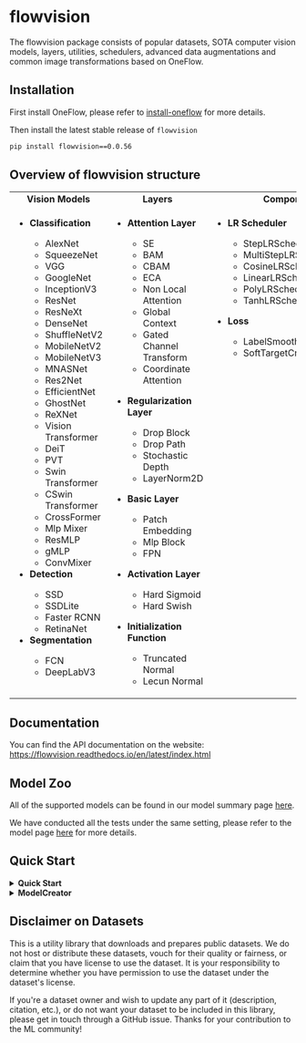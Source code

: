 # flowvision
The flowvision package consists of popular datasets, SOTA computer vision models, layers, utilities, schedulers, advanced data augmentations and common image transformations based on OneFlow.


## Installation
First install OneFlow, please refer to [install-oneflow](https://github.com/Oneflow-Inc/oneflow#install-oneflow) for more details.

Then install the latest stable release of `flowvision`
```bash
pip install flowvision==0.0.56
```

## Overview of flowvision structure
<table align="center">
  <tbody>
    <tr align="center" valign="bottom">
      <td>
        <b>Vision Models</b>
      </td>
      <td>
        <b>Layers</b>
      </td>
      <td>
        <b>Components</b>
      </td>
      <td>
        <b>Augmentation and Dataset</b>
      </td>
    </tr>
    <tr valign="top">
      <td>
        <ul>
          <li><b>Classification</b></li>
          <ul>
            <li>AlexNet</li>
            <li>SqueezeNet</li>
            <li>VGG</li>
            <li>GoogleNet</li>
            <li>InceptionV3</li>
            <li>ResNet</li>
            <li>ResNeXt</li>
            <li>DenseNet</li>
            <li>ShuffleNetV2</li>  
            <li>MobileNetV2</li>
            <li>MobileNetV3</li>
            <li>MNASNet</li>
            <li>Res2Net</li>
            <li>EfficientNet</li>  
            <li>GhostNet</li>
            <li>ReXNet</li>
            <li>Vision Transformer</li>
            <li>DeiT</li>
            <li>PVT</li>
            <li>Swin Transformer</li>
            <li>CSwin Transformer</li>
            <li>CrossFormer</li>
            <li>Mlp Mixer</li>
            <li>ResMLP</li>
            <li>gMLP</li>
            <li>ConvMixer</li>
        </ul>
        <li><b>Detection</b></li>
        <ul>
            <li>SSD</li>
            <li>SSDLite</li>
            <li>Faster RCNN</li>
            <li>RetinaNet</li>
        </ul>
        <li><b>Segmentation</b></li>
        <ul>
            <li>FCN</li>
            <li>DeepLabV3</li>
        </ul>
      </ul>
      </td>
      <td>
      <ul><li><b>Attention Layer</b></li>
          <ul>
            <li>SE</li>
            <li>BAM</li>
            <li>CBAM</li>
            <li>ECA</li>
            <li>Non Local Attention</li>
            <li>Global Context</li>
            <li>Gated Channel Transform</li>
            <li>Coordinate Attention</li>
          </ul>  
        </ul>
      <ul><li><b>Regularization Layer</b></li>
          <ul>
            <li>Drop Block</li>
            <li>Drop Path</li>
            <li>Stochastic Depth</li>
            <li>LayerNorm2D</li>
          </ul>  
        </ul>
      <ul><li><b>Basic Layer</b></li>
          <ul>
            <li>Patch Embedding</li>
            <li>Mlp Block</li>
            <li>FPN</li>
          </ul>  
        </ul>
      <ul><li><b>Activation Layer</b></li>
          <ul>
            <li>Hard Sigmoid</li>
            <li>Hard Swish</li>
          </ul>  
        </ul>
      <ul><li><b>Initialization Function</b></li>
          <ul>
            <li>Truncated Normal</li>
            <li>Lecun Normal</li>
          </ul>  
        </ul>
      </td>
      <td>
        <ul><li><b>LR Scheduler</b></li>
          <ul>
            <li>StepLRScheduler</li>
            <li>MultiStepLRScheduler</li>
            <li>CosineLRScheduler</li>
            <li>LinearLRScheduler</li>
            <li>PolyLRScheduler</li>
            <li>TanhLRScheduler</li>
          </ul>  
        </ul>
        <ul><li><b>Loss</b></li>
          <ul>
            <li>LabelSmoothingCrossEntropy</li>
            <li>SoftTargetCrossEntropy</li>
          </ul>  
        </ul>
      </td>
      <td>
        <ul><li><b>Basic Augmentation</b></li>
          <ul>
            <li>CenterCrop</li>
            <li>RandomCrop</li>
            <li>RandomResizedCrop</li>
            <li>FiveCrop</li>
            <li>TenCrop</li>
            <li>RandomVerticalFlip</li>
            <li>RandomHorizontalFlip</li>
            <li>Resize</li>
          </ul>  
        </ul>
        <ul><li><b>Advanced Augmentation</b></li>
          <ul>
            <li>Mixup</li>
            <li>CutMix</li>
            <li>AugMix</li>
            <li>RandomErasing</li>
            <li>Rand Augmentation</li>
            <li>Auto Augmentation</li>
          </ul>  
        </ul>
        <ul><li><b>Dataset</b></li>
          <ul>
            <li>CIFAR10</li>
            <li>CIFAR100</li>
            <li>COCO</li>
            <li>FashionMNIST</li>
            <li>ImageNet</li>
            <li>VOC</li>
          </ul>  
        </ul>
      </td>  
    </tr>


</td>
    </tr>
  </tbody>
</table>


## Documentation
You can find the API documentation on the website: https://flowvision.readthedocs.io/en/latest/index.html

## Model Zoo
All of the supported models can be found in our model summary page [here](MODEL_SUMMARY.md).

We have conducted all the tests under the same setting, please refer to the model page [here](MODEL_ZOO.md) for more details.

## Quick Start
<details>
<summary> <b> Quick Start </b> </summary>

- list supported model
```python
from flowvision.models import ModelCreator
supported_model_table = ModelCreator.model_table()
print(supported_model_table)
```

- search supported model by wildcard
```python
from flowvision.models import ModelCreator
pretrained_vit_model = ModelCreator.model_table("*vit*", pretrained=True)
supported_vit_model = ModelCreator.model_table("*vit*", pretrained=False)
supported_alexnet_model = ModelCreator.model_table('alexnet')

# check the model table
print(pretrained_vit_model)
print(supported_vit_model)
print(supported_alexnet_model)
```

- create model use `ModelCreator`
```python
from flowvision.models import ModelCreator
model = ModelCreator.create_model('alexnet', pretrained=True)
```

</details>

<details>
<summary> <b> ModelCreator </b> </summary>

- Create model in a simple way
```python
from flowvision.models import ModelCreator
model = ModelCreator.create_model('alexnet', pretrained=True)
```
the pretrained weight will be saved to `./checkpoints`

- Supported model table
```python
from flowvision.models import ModelCreator
supported_model_table = ModelCreator.model_table()
print(supported_model_table)
```
```
╒════════════════════════════════════════════╤══════════════╕
│ Supported Models                           │ Pretrained   │
╞════════════════════════════════════════════╪══════════════╡
│ alexnet                                    │ true         │
├────────────────────────────────────────────┼──────────────┤
│ convmixer_1024_20                          │ true         │
├────────────────────────────────────────────┼──────────────┤
│ convmixer_1536_20                          │ true         │
├────────────────────────────────────────────┼──────────────┤
│ convmixer_768_32_relu                      │ true         │
├────────────────────────────────────────────┼──────────────┤
│ shufflenet_v2_x0_5                         │ true         │
├────────────────────────────────────────────┼──────────────┤
│ shufflenet_v2_x1_0                         │ true         │
├────────────────────────────────────────────┼──────────────┤
│ shufflenet_v2_x1_5                         │ false        │
├────────────────────────────────────────────┼──────────────┤
│ shufflenet_v2_x2_0                         │ false        │
├────────────────────────────────────────────┼──────────────┤
│                    ...                     │     ...      │
├────────────────────────────────────────────┼──────────────┤
│ wide_resnet101_2                           │ true         │
├────────────────────────────────────────────┼──────────────┤
│ wide_resnet50_2                            │ true         │
╘════════════════════════════════════════════╧══════════════╛
```
show all of the supported model in the table manner

- Check the table of the models with pretrained weights.
```python
from flowvision.models import ModelCreator
pretrained_model_table = ModelCreator.model_table(pretrained=True)
print(pretrained_model_table)
```
```
╒════════════════════════════════════════════╤══════════════╕
│ Supported Models                           │ Pretrained   │
╞════════════════════════════════════════════╪══════════════╡
│ alexnet                                    │ true         │
├────────────────────────────────────────────┼──────────────┤
│ convmixer_1024_20                          │ true         │
├────────────────────────────────────────────┼──────────────┤
│ convmixer_1536_20                          │ true         │
├────────────────────────────────────────────┼──────────────┤
│ convmixer_768_32_relu                      │ true         │
├────────────────────────────────────────────┼──────────────┤
│ crossformer_base_patch4_group7_224         │ true         │
├────────────────────────────────────────────┼──────────────┤
│ crossformer_large_patch4_group7_224        │ true         │
├────────────────────────────────────────────┼──────────────┤
│ crossformer_small_patch4_group7_224        │ true         │
├────────────────────────────────────────────┼──────────────┤
│ crossformer_tiny_patch4_group7_224         │ true         │
├────────────────────────────────────────────┼──────────────┤
│                    ...                     │     ...      │
├────────────────────────────────────────────┼──────────────┤
│ wide_resnet101_2                           │ true         │
├────────────────────────────────────────────┼──────────────┤
│ wide_resnet50_2                            │ true         │
╘════════════════════════════════════════════╧══════════════╛
```
- Search for model by Wildcard.
```python
from flowvision.models import ModelCreator
supported_vit_model = ModelCreator.model_table('vit*')
print(supported_vit_model)
```
```
╒════════════════════╤══════════════╕
│ Supported Models   │ Pretrained   │
╞════════════════════╪══════════════╡
│ vit_b_16_224       │ false        │
├────────────────────┼──────────────┤
│ vit_b_16_384       │ true         │
├────────────────────┼──────────────┤
│ vit_b_32_224       │ false        │
├────────────────────┼──────────────┤
│ vit_b_32_384       │ true         │
├────────────────────┼──────────────┤
│ vit_l_16_384       │ true         │
├────────────────────┼──────────────┤
│ vit_l_32_384       │ true         │
╘════════════════════╧══════════════╛
```
- Search for model with pretrained weights by Wildcard.
```python
from flowvision.models import ModelCreator
ModelCreator.model_table('vit*', pretrained=True)
```
```
╒════════════════════╤══════════════╕
│ Supported Models   │ Pretrained   │
╞════════════════════╪══════════════╡
│ vit_b_16_384       │ true         │
├────────────────────┼──────────────┤
│ vit_b_32_384       │ true         │
├────────────────────┼──────────────┤
│ vit_l_16_384       │ true         │
├────────────────────┼──────────────┤
│ vit_l_32_384       │ true         │
╘════════════════════╧══════════════╛
```

</details>

## Disclaimer on Datasets
This is a utility library that downloads and prepares public datasets. We do not host or distribute these datasets, vouch for their quality or fairness, or claim that you have license to use the dataset. It is your responsibility to determine whether you have permission to use the dataset under the dataset's license.

If you're a dataset owner and wish to update any part of it (description, citation, etc.), or do not want your dataset to be included in this library, please get in touch through a GitHub issue. Thanks for your contribution to the ML community!
